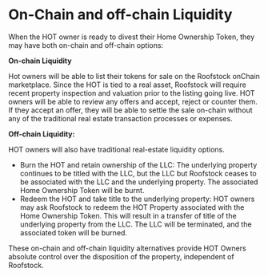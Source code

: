 # On-Chain and off-chain Liquidity

When the HOT owner is ready to divest their Home Ownership Token, they may have both on-chain and off-chain options:&#x20;

**On-chain Liquidity**

Hot owners will be able to list their tokens for sale on the Roofstock onChain marketplace. Since the HOT is tied to a real asset, Roofstock will require recent property inspection and valuation prior to the listing going live. HOT owners will be able to review any offers and accept, reject or counter them. If they accept an offer, they will be able to settle the sale on-chain without any of the traditional real estate transaction processes or expenses.

**Off-chain Liquidity:**&#x20;

HOT owners will also have traditional real-estate liquidity options.

* Burn the HOT and retain ownership of the LLC: The underlying property continues to be titled with the LLC, but the LLC but Roofstock ceases to be associated with the LLC and the underlying property. The associated Home Ownership Token will be burnt.&#x20;
* Redeem the HOT and take title to the underlying property: HOT owners may ask Roofstock to redeem the HOT Property associated with the Home Ownership Token. This will result in a transfer of title of the underlying property from the LLC. The LLC will be terminated, and the associated token will be burned.&#x20;

These on-chain and off-chain liquidity alternatives provide  HOT Owners absolute control over the disposition of the property, independent of Roofstock.&#x20;
